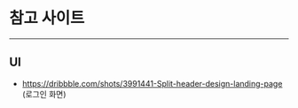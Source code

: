 # 참고 사이트

---

## UI

- https://dribbble.com/shots/3991441-Split-header-design-landing-page (로그인 화면)
